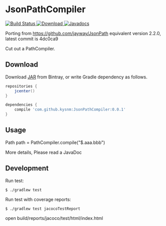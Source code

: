 # JsonPathCompiler

[![Build Status](https://travis-ci.org/kysnm/JsonPathCompiler.svg?branch=master)](https://travis-ci.org/kysnm/JsonPathCompiler)[ ![Download](https://api.bintray.com/packages/kysnm/maven/JsonPathCompiler/images/download.svg) ](https://bintray.com/kysnm/maven/JsonPathCompiler/_latestVersion)[![Javadocs](http://javadoc.io/badge/com.github.kysnm/JsonPathCompiler.svg)](http://javadoc.io/doc/com.github.kysnm/JsonPathCompiler)

Porting from https://github.com/jayway/JsonPath equivalent version 2.2.0, latest commit is 4dc0ca9

Cut out a PathCompiler.

## Download

Download [JAR](https://bintray.com/kysnm/maven/JsonPathCompiler) from Bintray,
or write Gradle dependency as follows.

```groovy
repositories {
    jcenter()
}

dependencies {
    compile 'com.github.kysnm:JsonPathCompiler:0.0.1'
}
```

## Usage

Path path = PathCompiler.compile("$.aaa.bbb")

More details, Please read a JavaDoc

## Development

Run test:

```
$ ./gradlew test
```

Run test with coverage reports:

```
$ ./gradlew test jacocoTestReport
```

open build/reports/jacoco/test/html/index.html
